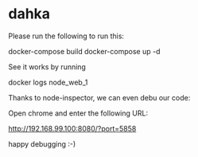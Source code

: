 # dahka

Please run the following to run this:

docker-compose build
docker-compose  up -d

See it works by running

docker logs node_web_1


Thanks to node-inspector, we can even debu our code:

Open chrome and enter the following URL:

http://192.168.99.100:8080/?port=5858

happy debugging :-)
